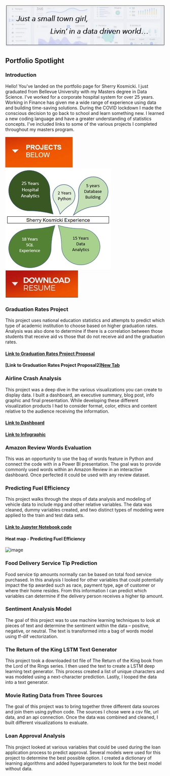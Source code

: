 <p align="center">
  <img src="smalltown.jpg" width="650" title="Small town girl">
</p>

## Portfolio Spotlight

### Introduction

Hello! You've landed on the portfolio page for Sherry Kosmicki. I just graduated from Bellevue University with my Masters degree in Data Science. I've worked for a corporate hospital system for over 25 years. Working in Finance has given me a wide range of experience using data and building time-saving solutions. During the COVID lockdown I made the conscious decision to go back to school and learn something new. I learned a new coding language and have a greater understanding of statistics concepts. I've included links to some of the various projects I completed throughout my masters program.

![Projects](projectsbutton2.jpg)
![Experience](experience.jpg)
[![button](downloadresume3.jpg)](https://mattermost.com)

### Graduation Rates Project

This project uses national education statistics and attempts to predict which type of academic institution to choose based on higher graduation rates. Analysis was also done to determine if there is a correlation between those students that receive aid vs those that do not receive aid and the graduation rates.
#### [Link to Graduation Rates Project Proposal](https://github.com/sherkozmo/sherkozmo.github.io/blob/Graduation-Rates/DSC680%20P1%20Milestone%201%20Proposal%20Sherry%20Kosmicki.pdf)
#### [Link to Graduation Rates Project Proposal2]<a href="[example.com](https://github.com/sherkozmo/sherkozmo.github.io/blob/Graduation-Rates/DSC680%20P1%20Milestone%201%20Proposal%20Sherry%20Kosmicki.pdf)" target="_blank">New Tab</a>

### Airline Crash Analysis

This project was a deep dive in the various visualizations you can create to display data. I built a dashboard, an executive summary, blog post, info graphic and final presentation. While developing these different visualization products I had to consider format, color, ethics and content relative to the audience receiving the information. 
#### [Link to Dashboard](https://github.com/sherkozmo/sherkozmo.github.io/blob/Airline-Project/Term%20Project%20Dashboard%20SKosmicki.pdf)
#### [Link to Infographic](https://github.com/sherkozmo/sherkozmo.github.io/blob/Airline-Project/Term%20Project%20Milestone%20Infographic%20SKosmicki.pdf)

### Amazon Review Words Evaluation

This was an opportunity to use the bag of words feature in Python and connect the code with in a Power BI presentation. The goal was to provide commonly used words within an Amazon Review in an interactive dashboard. Once perfected it could be used with any review dataset.


### Predicting Fuel Efficiency

This project walks through the steps of data analysis and modeling of vehicle data to include mpg and other relative variables. The data was cleaned, dummy variables created, and two distinct types of modeling were applied to the train and test data sets.
#### [Link to Jupyter Notebook code](https://github.com/sherkozmo/sherkozmo.github.io/blob/Predicting-Fuel-Efficiency/Exercise%204.2%20Predicting%20Fuel%20Efficiency%20Sherry%20Kosmicki.ipynb)
#### Heat map - Predicting Fuel Efficiency
![image](https://user-images.githubusercontent.com/70813745/236703480-7020419e-96e8-40f1-9521-1a9d93c1350a.png)


### Food Delivery Service Tip Prediction

Food service tip amounts normally can be based on total food service purchased. In this analysis I looked for other variables that could potentially impact the tip awarded such as race, payment type, age of customer or where their home resides. From this information I can predict which variables can determine if the delivery person receives a higher tip amount.


### Sentiment Analysis Model

The goal of this project was to use machine learning techniques to look at pieces of text and determine the sentiment within the data – positive, negative, or neutral. The text is transformed into a bag of words model using tf-dif vectorization.


### The Return of the King LSTM Text Generator

This project took a downloaded txt file of The Return of the King book from the Lord of the Rings series. I then used the text to create a LSTM deep learning text generator. This process created a list of unique characters and was modeled using a next-character prediction. Lastly, I looped the data into a text generator.


### Movie Rating Data from Three Sources

The goal of this project was to bring together three different data sources and join them using python code. The sources I chose were a csv file, url data, and an api connection. Once the data was combined and cleaned, I built different visualizations to evaluate.


### Loan Approval Analysis

This project looked at various variables that could be used during the loan application process to predict approval. Several models were used for this project to determine the best possible option. I created a dictionary of learning algorithms and added hyperparameters to look for the best model without data.
